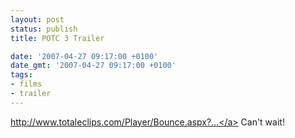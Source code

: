 ```yaml
---
layout: post
status: publish
title: POTC 3 Trailer

date: '2007-04-27 09:17:00 +0100'
date_gmt: '2007-04-27 09:17:00 +0100'
tags:
- films
- trailer
---
```

<a href="http://www.totaleclips.com/Player/Bounce.aspx?eclipid=b10077&bitrateid=341&vendorid=782">http://www.totaleclips.com/Player/Bounce.aspx?...</a>
Can't wait!
